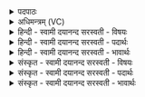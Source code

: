 <details><summary>पदपाठः</summary>

आयुः॑। य॒ज्ञेन॑। क॒ल्प॒ता॒म्। स्वाहा॑। प्रा॒णः। य॒ज्ञेन॑। क॒ल्प॒ता॒म्। स्वाहा॑। अ॒पा॒न इत्य॑पऽआ॒नः। य॒ज्ञेन॑। क॒ल्प॒ता॒म्। स्वाहा॑। व्या॒न इति॑ विऽआ॒नः। य॒ज्ञेन॑। क॒ल्प॒ता॒म्। स्वाहा॑। उ॒दा॒न इत्यु॑त्ऽआ॒नः। य॒ज्ञेन॑। क॒ल्प॒ता॒म्। स्वाहा॑। स॒मा॒न इति॑ सम्ऽआ॒नः। य॒ज्ञेन॑। क॒ल्प॒ता॒म्। स्वाहा॑। चक्षुः॑। य॒ज्ञेन॑। क॒ल्प॒ता॒म्। स्वाहा॑। श्रोत्र॑म्। य॒ज्ञेन॑। क॒ल्प॒ता॒म्। स्वाहा॑। वाग्। य॒ज्ञेन॑। क॒ल्प॒ता॒म्। स्वाहा॑। मनः॑। य॒ज्ञेन॑। क॒ल्प॒ता॒म्। स्वाहा॑। आ॒त्मा। य॒ज्ञेन॑। क॒ल्प॒ता॒म्। स्वाहा॑। ब्र॒ह्मा। य॒ज्ञेन॑। क॒ल्प॒ता॒म्। स्वाहा॑। ज्योतिः॑। य॒ज्ञेन॑। क॒ल्प॒ता॒म्। स्वाहा॑। स्व᳖रिति॒ स्वः᳖। य॒ज्ञेन॑। क॒ल्प॒ता॒म्। स्वाहा॑। पृ॒ष्ठम्। य॒ज्ञेन॑। क॒ल्प॒ता॒म्। स्वाहा॑। य॒ज्ञः। य॒ज्ञेन॑। क॒ल्प॒ता॒म्। स्वाहा॑। ३३।
</details>

<details><summary>अधिमन्त्रम् (VC)</summary>

- आयुरादयो देवता
- प्रजापतिर्ऋषिः
- आद्यस्य भुरिक्कृतिः
- निषादः
</details>

<details><summary>हिन्दी - स्वामी दयानन्द सरस्वती  - विषयः</summary>

मनुष्यों को अपना सर्वस्व अर्थात् सब पदार्थसमूह किसके अनुष्ठान के लिये भलीभाँति अर्पण करना चाहिये, इस विषय को अगले मन्त्र में कहा है ॥
</details>

<details><summary>हिन्दी - स्वामी दयानन्द सरस्वती  - पदार्थः</summary>

पदार्थान्वयभाषाः -  हे मनुष्यो ! तुम को ऐसी इच्छा करनी चाहिये कि हमारी (आयुः) आयु कि जिससे हम जीते हैं, वह (स्वाहा) अच्छी क्रिया से (यज्ञेन) परमेश्वर और विद्वानों के सत्कार से मिले हुए कर्म, विद्या देने आदि के साथ (कल्पताम्) समर्पित हो (प्राणः) जीवाने का मूल मुख्य कारण पवन (स्वाहा) अच्छी क्रिया और (यज्ञेन) योगाभ्यास आदि के साथ (कल्पताम्) समर्पित हो (अपानः) जिससे दुःख को दूर करता है, वह पवन (स्वाहा) उत्तम क्रिया से (यज्ञेन) श्रेष्ठ काम के साथ (कल्पताम्) समर्पित हो (व्यानः) सब सन्धियों में व्याप्त अर्थात् शरीर को चलाने कर्म कराने आदि का जो निमित्त है, वह पवन (स्वाहा) अच्छी क्रिया से (यज्ञेन) उत्तम काम के साथ (कल्पताम्) समर्पित हो (उदानः) जिससे बली होता है, वह पवन (स्वाहा) अच्छी क्रिया से (यज्ञेन) उत्तम कर्म के साथ (कल्पताम्) समर्पित हो (समानः) जिससे अङ्ग-अङ्ग में अन्न पहुँचाया जाता है, वह पवन (स्वाहा) उत्तम क्रिया से (यज्ञेन) यज्ञ के साथ (कल्पताम्) समर्पित हो (चक्षुः) नेत्र (स्वाहा) उत्तम क्रिया से (यज्ञेन) सत्कर्म के साथ (कल्पताम्) समर्पित हो (श्रोत्रम्) कान आदि इन्द्रियाँ, जो कि पदार्थों का ज्ञान कराती हैं (स्वाहा) अच्छी क्रिया से (यज्ञेन) सत्कर्म के साथ (कल्पताम्) समर्पित हों (वाक्) वाणी आदि कर्मेन्द्रियाँ (स्वाहा) उत्तम क्रिया से (यज्ञेन) अच्छे काम के साथ (कल्पताम्) समर्पित हों (मनः) मन अर्थात् अन्तःकरण (स्वाहा) उत्तम क्रिया से (यज्ञेन) सत्कर्म के साथ (कल्पताम्) समर्पित हो (आत्मा) जीव (स्वाहा) उत्तम क्रिया से (यज्ञेन) सत्कर्म के साथ (कल्पताम्) समर्पित हो (ब्रह्मा) चार वेदों का जाननेवाला (स्वाहा) उत्तम क्रिया से (यज्ञेन) यज्ञादि सत्कर्म के साथ (कल्पताम्) समर्थ हो (ज्योतिः) ज्ञान का प्रकाश (स्वाहा) उत्तम क्रिया से (यज्ञेन) यज्ञ के साथ (कल्पताम्) समर्पित हो (स्वः) सुख (स्वाहा) उत्तम क्रिया से (यज्ञेन) यज्ञ के साथ (कल्पताम्) समर्पित हो (पृष्ठम्) पूछना वा जो बचा हुआ पदार्थ हो वह (स्वाहा) उत्तम क्रिया से (यज्ञेन) यज्ञ के साथ (कल्पताम्) समर्पित हो (यज्ञः) यज्ञ अर्थात् व्यापक परमात्मा (स्वाहा) उत्तम क्रिया से (यज्ञेन) अपने साथ (कल्पताम्) समर्पित हो ॥३३ ॥
</details>

<details><summary>हिन्दी - स्वामी दयानन्द सरस्वती  - भावार्थः</summary>

भावार्थभाषाः -  मनुष्यों को चाहिये कि जितना अपना जीवन शरीर, प्राण, अन्तःकरण, दशों इन्द्रियाँ और सब से उत्तम सामग्री हो, उसको यज्ञ के लिये समर्पित करें, जिससे पापरहित कृतकृत्य होके परमात्मा को प्राप्त होकर इस जन्म और द्वितीय जन्म में सुख को प्राप्त होवें ॥३३ ॥
</details>

<details><summary>संस्कृत - स्वामी दयानन्द सरस्वती  - विषयः</summary>

मनुष्यैः स्वकीयं सर्वस्वं कस्यानुष्ठानाय समर्प्पणीयमित्याह ॥
</details>

<details><summary>संस्कृत - स्वामी दयानन्द सरस्वती  - पदार्थः</summary>

पदार्थान्वयभाषाः -  हे मनुष्याः ! युष्माभिरेवमेषितव्यमस्माकमायुः स्वाहा यज्ञेन सह कल्पतां प्राणः स्वाहा यज्ञेन सह कल्पतामपानः स्वाहा यज्ञेन सह कल्पतां व्यानः स्वाहा यज्ञेन सह कल्पतामुदानः स्वाहा यज्ञेन सह कल्पतां समानः स्वाहा यज्ञेन सह कल्पतां चक्षुः स्वाहा यज्ञेन सह कल्पतां श्रोत्रं स्वाहा यज्ञेन सह कल्पतां वाक्स्वाहा यज्ञेन सह कल्पतां मनः स्वाहा यज्ञेन साकं कल्पतामात्मा स्वाहा यज्ञेन सह कल्पतां ब्रह्मा स्वाहा यज्ञेन सह कल्पतां ज्योतिः स्वाहा यज्ञेन सह कल्पतां स्वः स्वाहा यज्ञेन सह कल्पतां पृष्ठं स्वाहा यज्ञेन सह कल्पतां यज्ञः स्वाहा सह कल्पतामिति ॥३३ ॥
</details>

<details><summary>संस्कृत - स्वामी दयानन्द सरस्वती  - भावार्थः</summary>

भावार्थभाषाः -  मनुष्यैर्यावज्जीवनं शरीरं प्राणा अन्तःकरणमिन्द्रियाणि सर्वोत्तमा सामग्री च यज्ञाय विधेया येन निष्पापाः कृतकृत्वा भूत्वा परमात्मानं प्राप्येहाऽमुत्र सुखं प्राप्नुयुः ॥३३ ॥
</details>